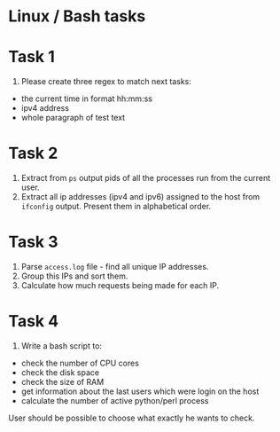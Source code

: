 # Linux / Bash tasks

# Task 1

1. Please create three regex to match next tasks:
 - the current time in format hh:mm:ss
 - ipv4 address
 - whole paragraph of test text

# Task 2

1. Extract from `ps` output pids of all the processes run from the current user.
2. Extract all ip addresses (ipv4 and ipv6) assigned to the host from `ifconfig` output. Present them in alphabetical order.

# Task 3

1. Parse `access.log` file - find all unique IP addresses.
2. Group this IPs and sort them.
3. Calculate how much requests being made for each IP.

# Task 4

1. Write a bash script to:
 - check the number of CPU cores
 - check the disk space
 - check the size of RAM
 - get information about the last users which were login on the host
 - calculate the number of active python/perl process

User should be possible to choose what exactly he wants to check.


